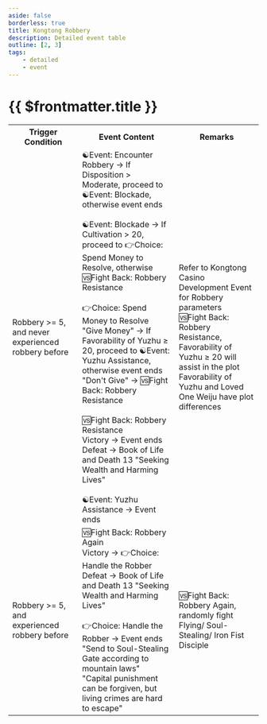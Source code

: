 ```yaml
---
aside: false
borderless: true
title: Kongtong Robbery
description: Detailed event table
outline: [2, 3]
tags:
    - detailed
    - event
---
```


# {{ $frontmatter.title }}

<Table class="timeline-table">
    <tr class="timeline-header">
        <th>Trigger Condition</th>
        <th>Event Content</th>
        <th>Remarks</th>
    </tr>
	<tr>
		<td>
			Robbery >= 5, and never experienced robbery before
		</td>
		<td>
			<span title="Disposition≦Cautious: Kongtong Sect favorability -2">☯Event: Encounter Robbery → If Disposition > Moderate, proceed to ☯Event: Blockade, otherwise event ends </span> <br>
			<br>
			<span title="Cultivation≦20: Morality -2, Disposition +2">☯Event: Blockade → If Cultivation > 20, proceed to 👉Choice: Spend Money to Resolve, otherwise 🆚Fight Back: Robbery Resistance </span> <br>
			<br>
			👉Choice: Spend Money to Resolve <br>
			<span title="Disposition -2, Social Skills +1, Mental State -50, Silver Coins -1500, Kongtong Sect favorability +1">"Give Money" → If Favorability of Yuzhu ≥ 20, proceed to ☯Event: Yuzhu Assistance, otherwise event ends </span> <br>
			"Don't Give" → 🆚Fight Back: Robbery Resistance <br>
			<br>
			<span title="
Favorability of Yuzhu ≥ 20, Loved One Weiju: Favorability of Yuzhu -1, Mental State -40
Favorability of Yuzhu ≥ 20: Favorability of Yuzhu -2, Mental State -20
			">🆚Fight Back: Robbery Resistance </span> <br>
			<span title="Martial Arts +2">Victory → Event ends </span> <br>
			Defeat → Book of Life and Death 13 "Seeking Wealth and Harming Lives" <br>
			<br>
			<span title="
Loved One Weiju: Favorability of Yuzhu -2, Mental State -40
Silver Coins +1500, Favorability of Yuzhu -2, Mental State -20
			">☯Event: Yuzhu Assistance → Event ends </span> <br>
		</td>
		<td>
			Refer to Kongtong Casino Development Event for Robbery parameters <br>
			🆚Fight Back: Robbery Resistance, Favorability of Yuzhu ≥ 20 will assist in the plot <br>
			Favorability of Yuzhu and Loved One Weiju have plot differences <br>
		</td>
	</tr>
	<tr>
		<td>Robbery >= 5, and experienced robbery before</td>
		<td>
			🆚Fight Back: Robbery Again <br>
			<span title="Martial Arts +2">Victory → 👉Choice: Handle the Robber </span> <br>
			Defeat → Book of Life and Death 13 "Seeking Wealth and Harming Lives" <br>
			<br>
			👉Choice: Handle the Robber → Event ends <br>
			<span title="Cultivation +1, Kongtong Sect favorability -1, Robbery -5">"Send to Soul-Stealing Gate according to mountain laws" </span> <br>
			<span title="
Morality<=40: Morality -2, Reputation +1, Robbery -3
Morality>40: Morality +1, Cultivation +1, Social Skills +1, Disposition -1
			">"Capital punishment can be forgiven, but living crimes are hard to escape" </span> <br>
		</td>
		<td>🆚Fight Back: Robbery Again, randomly fight Flying/ Soul-Stealing/ Iron Fist Disciple</td>
	</tr>
</table>